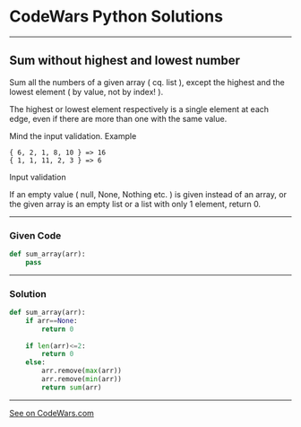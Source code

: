# CodeWars Python Solutions

---

## Sum without highest and lowest number

Sum all the numbers of a given array ( cq. list ), except the highest and the lowest element ( by value, not by index! ).

The highest or lowest element respectively is a single element at each edge, even if there are more than one with the same value.

Mind the input validation.
Example
```
{ 6, 2, 1, 8, 10 } => 16
{ 1, 1, 11, 2, 3 } => 6
```
Input validation

If an empty value ( null, None, Nothing etc. ) is given instead of an array, or the given array is an empty list or a list with only 1 element, return 0.



---

### Given Code


```python
def sum_array(arr):
    pass
```

---

### Solution


```python
def sum_array(arr):
    if arr==None:
        return 0
    
    if len(arr)<=2:
        return 0
    else:
        arr.remove(max(arr))
        arr.remove(min(arr)) 
        return sum(arr)
```

---


[See on CodeWars.com](https://www.codewars.com/kata/576b93db1129fcf2200001e6/train/python)

        
